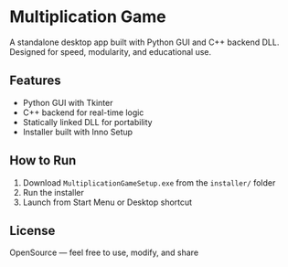 # Multiplication Game

A standalone desktop app built with Python GUI and C++ backend DLL.  
Designed for speed, modularity, and educational use.

## Features
- Python GUI with Tkinter
- C++ backend for real-time logic
- Statically linked DLL for portability
- Installer built with Inno Setup

## How to Run
1. Download `MultiplicationGameSetup.exe` from the `installer/` folder
2. Run the installer
3. Launch from Start Menu or Desktop shortcut

## License
OpenSource — feel free to use, modify, and share
